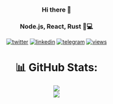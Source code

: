 <div align="center">
  
### Hi there 👋
### Node.js, React, Rust 🚀💻

[linkedin]: https://img.shields.io/static/v1?label=&message=LinkedIn&&color=3B3B7A&logo=linkedin
[telegram]: https://img.shields.io/static/v1?label=&message=Telegram&&color=3B3B7A&logo=telegram
[twitter]: https://img.shields.io/static/v1?label=&message=Twitter&&color=3B3B7A&logo=twitter
[views]: https://komarev.com/ghpvc/?username=Raduc4&color=3B3B7A
[stats]: https://github-readme-stats.vercel.app/api?username=Raduc4&count_private=true&show_icons=true&theme=synthwave&include_all_commits=true
[languages]: https://github-readme-stats.vercel.app/api/top-langs?username=Raduc4&layout=compact&theme=synthwave

[![twitter]](https://twitter.com/radu_c4)
[![linkedin]](https://www.linkedin.com/in/radioncz/)
[![telegram]](https://t.me/lamacama600/)
[![views]](https://github.com/antonkomarev/github-profile-views-counter)
 
# 📊 GitHub Stats:
![](https://github-readme-stats.vercel.app/api?username=Raduc4&theme=dark&hide_border=false&include_all_commits=false&count_private=false)<br/>
![](https://github-readme-streak-stats.herokuapp.com/?user=Raduc4&theme=dark&hide_border=false)<br/>
  

  
</div>
